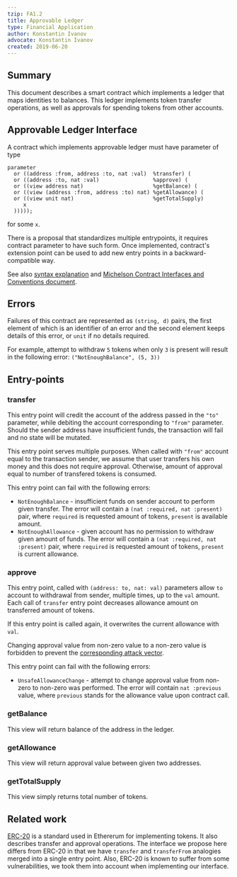 ```yaml
---
tzip: FA1.2
title: Approvable Ledger
type: Financial Application
author: Konstantin Ivanov
advocate: Konstantin Ivanov
created: 2019-06-20
---
```


## Summary

This document describes a smart contract which implements a ledger that maps
identities to balances. This ledger implements token transfer operations,
as well as approvals for spending tokens from other accounts.

## Approvable Ledger Interface

A contract which implements approvable ledger must have parameter of type

```
parameter
  or ((address :from, address :to, nat :val)  %transfer) (
  or ((address :to, nat :val)                 %approve) (
  or ((view address nat)                      %getBalance) (
  or ((view (address :from, address :to) nat) %getAllowance) (
  or ((view unit nat)                         %getTotalSupply)
     x
  )))));
```
for some `x`.

There is a proposal that standardizes multiple entrypoints, it requires contract parameter to have such form.
Once implemented, contract's extension point can be used to add new entry points in a backward-compatible way.

See also [syntax explanation](https://gitlab.com/tzip/tzip/blob/master/A/A1.md#adt-syntax-sugar) and [Michelson Contract Interfaces and Conventions document](https://gitlab.com/tzip/tzip/blob/master/A/A1.md#view-entry-points).

## Errors

Failures of this contract are represented as
`(string, d)` pairs, the first element of which
is an identifier of an error and the second element keeps details of this error,
or `unit` if no details required.

For example, attempt to withdraw `5` tokens when only `3` is present
will result in the following error:
`("NotEnoughBalance", (5, 3))`

## Entry-points

### transfer

This entry point will credit the account of the address passed in the
`"to"` parameter, while debiting the account corresponding to `"from"` parameter.
Should the sender address have insufficient funds, the transaction will fail and
no state will be mutated.

This entry point serves multiple purposes.
When called with `"from"` account equal to the transaction sender, we assume that
user transfers his own money and this does not require approval. Otherwise,
amount of approval equal to number of transfered tokens is consumed.

This entry point can fail with the following errors:
* `NotEnoughBalance` - insufficient funds on sender account to perform given
transfer. The error will contain a `(nat :required, nat :present)` pair, where
`required` is requested amount of tokens, `present` is available amount.
* `NotEnoughAllowance` - given account has no permission to withdraw given
amount of funds. The error will contain a `(nat :required, nat :present)` pair,
where `required` is requested amount of tokens, `present` is current allowance.

### approve

This entry point, called with `(address: to, nat: val)`
parameters allow `to` account to withdrawal from sender, multiple times,
up to the `val` amount. Each call of `transfer` entry point decreases
allowance amount on transferred amount of tokens.

If this entry point is called again, it overwrites the current allowance
with `val`.

Changing approval value from non-zero value to a non-zero value is
forbidden to prevent the [corresponding attack vector](https://docs.google.com/document/d/1YLPtQxZu1UAvO9cZ1O2RPXBbT0mooh4DYKjA_jp-RLM).

This entry point can fail with the following errors:
* `UnsafeAllowanceChange` - attempt to change approval value from non-zero to
non-zero was performed. The error will contain `nat :previous` value, where
`previous` stands for the allowance value upon contract call.

### getBalance

This view will return balance of the address in the ledger.

### getAllowance

This view will return approval value between given two addresses.

### getTotalSupply

This view simply returns total number of tokens.

## Related work

[ERC-20](https://eips.ethereum.org/EIPS/eip-20) is a standard used in Ethererum for implementing tokens.
It also describes transfer and approval operations.
The interface we propose here differs from ERC-20 in that we have `transfer`
and `transferFrom` analogies merged into a single entry point.
Also, ERC-20 is known to suffer from some vulnerabilities, we took them into
account when implementing our interface.
